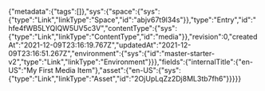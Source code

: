 {"metadata":{"tags":[]},"sys":{"space":{"sys":{"type":"Link","linkType":"Space","id":"abjv67t9l34s"}},"type":"Entry","id":"hfe4fWB5LYQIQW5UV5c3V","contentType":{"sys":{"type":"Link","linkType":"ContentType","id":"media"}},"revision":0,"createdAt":"2021-12-09T23:16:19.767Z","updatedAt":"2021-12-09T23:16:51.267Z","environment":{"sys":{"id":"master-starter-v2","type":"Link","linkType":"Environment"}}},"fields":{"internalTitle":{"en-US":"My First Media Item"},"asset":{"en-US":{"sys":{"type":"Link","linkType":"Asset","id":"2OjUpLqZz2Dj8ML3tb7fh6"}}}}}